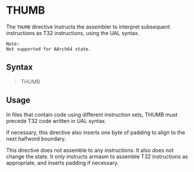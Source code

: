 # THUMB

The `THUMB` directive instructs the assembler to interpret subsequent instructions as T32 instructions, using the UAL syntax.

```
Note:
Not supported for AArch64 state.
```

## Syntax

> THUMB

## Usage

In files that contain code using different instruction sets, THUMB must precede T32 code written in UAL syntax.

If necessary, this directive also inserts one byte of padding to align to the next halfword boundary.

This directive does not assemble to any instructions. It also does not change the state. It only instructs armasm to assemble T32 instructions as appropriate, and inserts padding if necessary.
